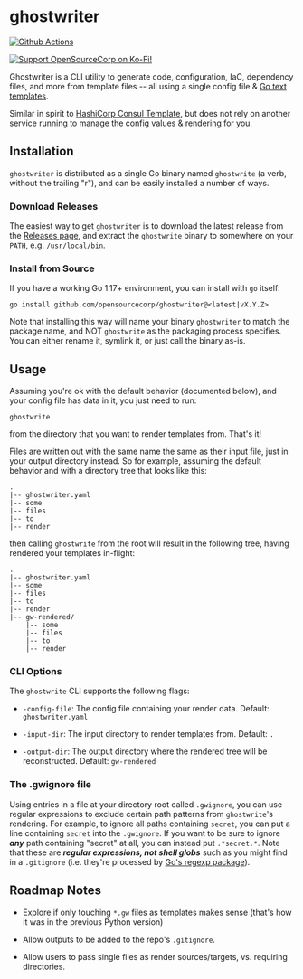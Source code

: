 # ghostwriter

<!-- badges: start -->
[![Github Actions](https://github.com/opensourcecorp/ghostwriter/actions/workflows/main.yaml/badge.svg)](https://github.com/opensourcecorp/ghostwriter/actions)

[![Support OpenSourceCorp on Ko-Fi!](https://img.shields.io/badge/Ko--fi-F16061?style=for-the-badge&logo=ko-fi&logoColor=white)](https://ko-fi.com/ryapric)
<!-- badges: end -->

Ghostwriter is a CLI utility to generate code, configuration, IaC, dependency
files, and more from template files -- all using a single config file & [Go text
templates](https://pkg.go.dev/text/template).

Similar in spirit to [HashiCorp Consul
Template](https://github.com/hashicorp/consul-template), but does not rely on
another service running to manage the config values & rendering for you.

## Installation

`ghostwriter` is distributed as a single Go binary named `ghostwrite` (a verb,
without the trailing "r"), and can be easily installed a number of ways.

### Download Releases

The easiest way to get `ghostwriter` is to download the latest release from the
[Releases page](https://github.com/opensourcecorp/ghostwriter/releases), and
extract the `ghostwrite` binary to somewhere on your `PATH`, e.g.
`/usr/local/bin`.

### Install from Source

If you have a working Go 1.17+ environment, you can install with `go` itself:

    go install github.com/opensourcecorp/ghostwriter@<latest|vX.Y.Z>

Note that installing this way will name your binary `ghostwriter` to match the
package name, and NOT `ghostwrite` as the packaging process specifies. You can
either rename it, symlink it, or just call the binary as-is.

## Usage

Assuming you're ok with the default behavior (documented below), and your config
file has data in it, you just need to run:

    ghostwrite

from the directory that you want to render templates from. That's it!

Files are written out with the same name the same as their input file, just in
your output directory instead. So for example, assuming the default behavior and
with a directory tree that looks like this:

    .
    |-- ghostwriter.yaml
    |-- some
    |-- files
    |-- to
    |-- render

then calling `ghostwrite` from the root will result in the following tree,
having rendered your templates in-flight:

    .
    |-- ghostwriter.yaml
    |-- some
    |-- files
    |-- to
    |-- render
    |-- gw-rendered/
        |-- some
        |-- files
        |-- to
        |-- render

### CLI Options

The `ghostwrite` CLI supports the following flags:

- `-config-file`: The config file containing your render data. Default:
  `ghostwriter.yaml`

- `-input-dir`: The input directory to render templates from. Default: `.`

- `-output-dir`: The output directory where the rendered tree will be
  reconstructed. Default: `gw-rendered`

### The .gwignore file

Using entries in a file at your directory root called `.gwignore`, you can use
regular expressions to exclude certain path patterns from `ghostwrite`'s
rendering. For example, to ignore all paths containing `secret`, you can put a
line containing `secret` into the `.gwignore`. If you want to be sure to ignore
***any*** path containing "secret" at all, you can instead put `.*secret.*`.
Note that these are ***regular expressions, not shell globs*** such as you might
find in a `.gitignore` (i.e. they're processed by [Go's regexp
package](https://pkg.go.dev/regexp)).

## Roadmap Notes

- Explore if only touching `*.gw` files as templates makes sense (that's how it
  was in the previous Python version)

- Allow outputs to be added to the repo's `.gitignore`.

- Allow users to pass single files as render sources/targets, vs. requiring
  directories.
